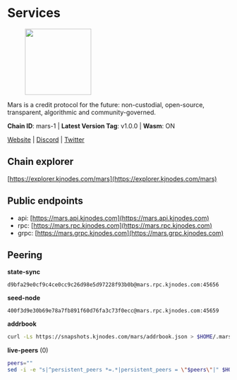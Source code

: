 # Services

<figure><img src="https://raw.githubusercontent.com/kj89/testnet_manuals/main/pingpub/logos/mars.png" width="150" alt=""><figcaption></figcaption></figure>

Mars is a credit protocol for the future: non-custodial,  open-source, transparent, algorithmic and community-governed.

**Chain ID**: mars-1 | **Latest Version Tag**: v1.0.0 | **Wasm**: ON

[Website](https://marsprotocol.io) | [Discord](https://discord.gg/marsprotocol) | [Twitter](https://twitter.com/mars_protocol)


## Chain explorer
[https://explorer.kjnodes.com/mars](https://explorer.kjnodes.com/mars)

## Public endpoints

* api: [https://mars.api.kjnodes.com](https://mars.api.kjnodes.com)
* rpc: [https://mars.rpc.kjnodes.com](https://mars.rpc.kjnodes.com)
* grpc: [https://mars.grpc.kjnodes.com](https://mars.grpc.kjnodes.com)

## Peering

**state-sync**

```text
d9bfa29e0cf9c4ce0cc9c26d98e5d97228f93b0b@mars.rpc.kjnodes.com:45656
```

**seed-node**

```text
400f3d9e30b69e78a7fb891f60d76fa3c73f0ecc@mars.rpc.kjnodes.com:45659
```

**addrbook**
```bash
curl -Ls https://snapshots.kjnodes.com/mars/addrbook.json > $HOME/.mars/config/addrbook.json
```

**live-peers** (0)
```bash
peers=""
sed -i -e "s|^persistent_peers *=.*|persistent_peers = \"$peers\"|" $HOME/.mars/config/config.toml
```
